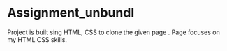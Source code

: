 # Assignment_unbundl
Project is built sing HTML, CSS to clone the given page . Page focuses on  my HTML CSS skills.
